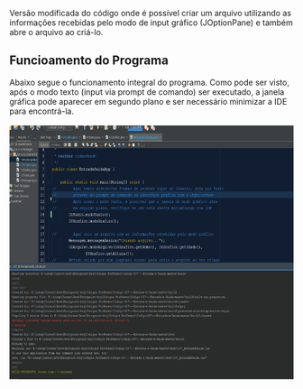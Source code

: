 Versão modificada do código onde é possível criar um arquivo utilizando as informações recebidas pelo modo de input gráfico (JOptionPane) e também abre o arquivo ao criá-lo.

<!-- ![Funcionamento do Programa](./readmeImgs/funcionamento.gif) -->

## Funcioamento do Programa
Abaixo segue o funcionamento integral do programa. Como pode ser visto, após o modo texto (input via prompt de comando) ser executado, a janela gráfica pode aparecer em segundo plano e ser necessário minimizar a IDE para encontrá-la.
<br><br>
<img src="./readmeImgs/funcionamento.gif" alt="Funcionamento do Programa" width="650" height="450" />